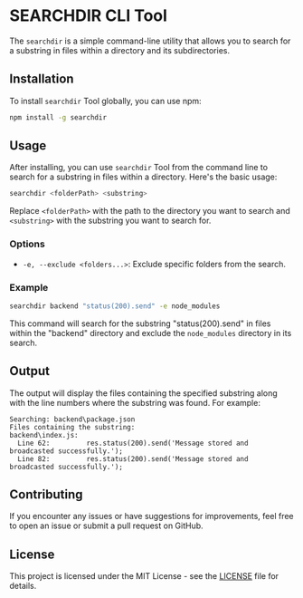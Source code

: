 # SEARCHDIR CLI Tool

The `searchdir` is a simple command-line utility that allows you to search for a substring in files within a directory and its subdirectories.

## Installation

To install `searchdir` Tool globally, you can use npm:

```bash
npm install -g searchdir
```

## Usage

After installing, you can use `searchdir` Tool from the command line to search for a substring in files within a directory. Here's the basic usage:

```bash
searchdir <folderPath> <substring>
```

Replace `<folderPath>` with the path to the directory you want to search and `<substring>` with the substring you want to search for.

### Options

- `-e, --exclude <folders...>`: Exclude specific folders from the search.

### Example

```bash
searchdir backend "status(200).send" -e node_modules
```

This command will search for the substring "status(200).send" in files within the "backend" directory and exclude the `node_modules` directory in its search.

## Output

The output will display the files containing the specified substring along with the line numbers where the substring was found. For example:

```
Searching: backend\package.json
Files containing the substring:
backend\index.js:
  Line 62:         res.status(200).send('Message stored and broadcasted successfully.');
  Line 82:         res.status(200).send('Message stored and broadcasted successfully.');
```

## Contributing

If you encounter any issues or have suggestions for improvements, feel free to open an issue or submit a pull request on GitHub.

## License

This project is licensed under the MIT License - see the [LICENSE](LICENSE) file for details.
